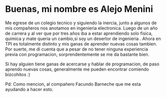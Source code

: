 # Buenas, mi nombre es Alejo Menini 
 Me egrese de un colegio tecnico y siguiendo la inercia, junto a algunos de mis compañeros nos anotamos en ingenieria electronica. Luego de un año de carrera y al ver que por tres años iba a estar aprendiendo solo fisica, quimica y mate queria un cambio,si soy un desertor de ingenieria . Ahora en TPI es totalmente distinto y mis ganas de aprender nuevas cosas tambien. Por suerte, me di cuenta que a pesar de no tener ninguna experiencia previa con programacion, sorprendentemente se me da bastante bien.

Si hay alguien tiene ganas de acercarse y hablar de programacion, de paso aprendo nuevas cosas, generalmente me pueden encontrar comiendo bizcohitos :)

Pd: Como mencion, al compañero Facundo Barneche que me esta ayudando a hacer esto.

